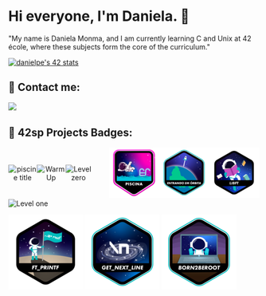 # Hi everyone, I'm Daniela. 🐥 

"My name is Daniela Monma, and I am currently learning C and Unix at 42 école, where these subjects form the core of the curriculum."

[![danielpe's 42 stats](https://badge.mediaplus.ma/starryblue/danielpe)](https://github.com/oakoudad/badge42)

## 📩 Contact me:

<div align="left" style="display: inline-block">
	<a href="https://www.linkedin.com/in/danielamonma/" target="_blank"><img src="https://img.shields.io/badge/LinkedIn-0077B5?style=for-the-badge&logo=linkedin&logoColor=white" target="_blank"></a>
</div>

## 🏅 42sp Projects Badges:

<div align="center" style="display: flex; justify-content: space-between; gap: 35px;">
  <div style="display: flex; align-items: center;">
    <img alt="piscine title" src="https://img.shields.io/badge/School-Piscine-skyblue?style=for-the-badge&&logo=42">
    <img alt="WarmUp" src="https://img.shields.io/badge/School-WarmUp-skyblue?style=for-the-badge&&logo=42">
    <img alt="Level zero" src="https://img.shields.io/badge/School-Level_zero-skyblue?style=for-the-badge&&logo=42">
  </div>
  
  <div style="display: flex; align-items: center;">
    <a href="https://github.com/DanielaMonma/C---Piscine">
      <img src="./42%20badge/piscina.png" alt="Piscine">
    </a>
    <a href="#">
      <img src="./42%20badge/phase_onee.png" alt="WarmUp">
    </a>
    <a href="https://github.com/DanielaMonma/Libft.c">
      <img src="./42%20badge/libftn.png" alt="Libft">
    </a>
  </div>
</div>

<div align="left" style="display: inline-block">
<img alt="Level one" src="https://img.shields.io/badge/School-Level one-skyblue?style=for-the-badge&&logo=42">
<div id="Level_one" style="display: inline-block; vertical-align: middle;">

[![Printf](./42%20badge/ft_printfn.png)](loading...)
[![Get next line](./42%20badge/get_next_linee.png)](loading...)
[![Born 2 be root](./42%20badge/born2beroote.png)](loading...)
</div>
</div>
<h2></h2>

